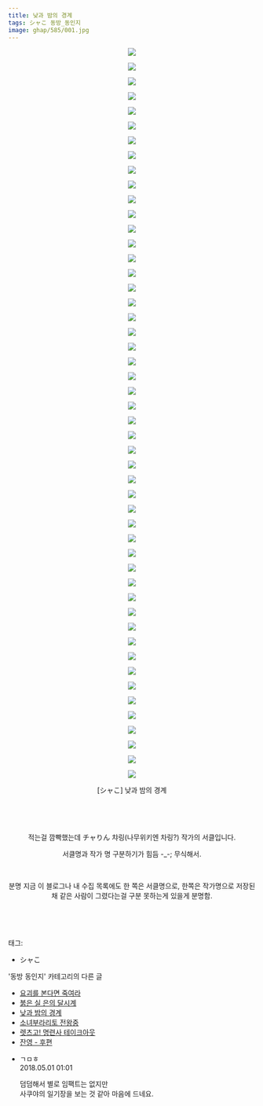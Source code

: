 ```yaml
---
title: 낮과 밤의 경계
tags: シャこ 동방_동인지
image: ghap/585/001.jpg
---
```

<div class="article">
<p style="text-align: center; clear: none; float: none;"><img src="{{ site.nasurl }}/ghap/585/001.jpg"/></p>
<p style="text-align: center; clear: none; float: none;"><img src="{{ site.nasurl }}/ghap/585/002.jpg"/></p>
<p style="text-align: center; clear: none; float: none;"><img src="{{ site.nasurl }}/ghap/585/003.jpg"/></p>
<p style="text-align: center; clear: none; float: none;"><img src="{{ site.nasurl }}/ghap/585/004.jpg"/></p>
<p style="text-align: center; clear: none; float: none;"><img src="{{ site.nasurl }}/ghap/585/005.jpg"/></p>
<p style="text-align: center; clear: none; float: none;"><img src="{{ site.nasurl }}/ghap/585/006.jpg"/></p>
<p style="text-align: center; clear: none; float: none;"><img src="{{ site.nasurl }}/ghap/585/007.jpg"/></p>
<p style="text-align: center; clear: none; float: none;"><img src="{{ site.nasurl }}/ghap/585/008.jpg"/></p>
<p style="text-align: center; clear: none; float: none;"><img src="{{ site.nasurl }}/ghap/585/009.jpg"/></p>
<p style="text-align: center; clear: none; float: none;"><img src="{{ site.nasurl }}/ghap/585/010.jpg"/></p>
<p style="text-align: center; clear: none; float: none;"><img src="{{ site.nasurl }}/ghap/585/011.jpg"/></p>
<p style="text-align: center; clear: none; float: none;"><img src="{{ site.nasurl }}/ghap/585/012.jpg"/></p>
<p style="text-align: center; clear: none; float: none;"><img src="{{ site.nasurl }}/ghap/585/013.jpg"/></p>
<p style="text-align: center; clear: none; float: none;"><img src="{{ site.nasurl }}/ghap/585/014.jpg"/></p>
<p style="text-align: center; clear: none; float: none;"><img src="{{ site.nasurl }}/ghap/585/015.jpg"/></p>
<p style="text-align: center; clear: none; float: none;"><img src="{{ site.nasurl }}/ghap/585/016.jpg"/></p>
<p style="text-align: center; clear: none; float: none;"><img src="{{ site.nasurl }}/ghap/585/017.jpg"/></p>
<p style="text-align: center; clear: none; float: none;"><img src="{{ site.nasurl }}/ghap/585/018.jpg"/></p>
<p style="text-align: center; clear: none; float: none;"><img src="{{ site.nasurl }}/ghap/585/019.jpg"/></p>
<p style="text-align: center; clear: none; float: none;"><img src="{{ site.nasurl }}/ghap/585/020.jpg"/></p>
<p style="text-align: center; clear: none; float: none;"><img src="{{ site.nasurl }}/ghap/585/021.jpg"/></p>
<p style="text-align: center; clear: none; float: none;"><img src="{{ site.nasurl }}/ghap/585/022.jpg"/></p>
<p style="text-align: center; clear: none; float: none;"><img src="{{ site.nasurl }}/ghap/585/023.jpg"/></p>
<p style="text-align: center; clear: none; float: none;"><img src="{{ site.nasurl }}/ghap/585/024.jpg"/></p>
<p style="text-align: center; clear: none; float: none;"><img src="{{ site.nasurl }}/ghap/585/025.jpg"/></p>
<p style="text-align: center; clear: none; float: none;"><img src="{{ site.nasurl }}/ghap/585/026.jpg"/></p>
<p style="text-align: center; clear: none; float: none;"><img src="{{ site.nasurl }}/ghap/585/027.jpg"/></p>
<p style="text-align: center; clear: none; float: none;"><img src="{{ site.nasurl }}/ghap/585/028.jpg"/></p>
<p style="text-align: center; clear: none; float: none;"><img src="{{ site.nasurl }}/ghap/585/029.jpg"/></p>
<p style="text-align: center; clear: none; float: none;"><img src="{{ site.nasurl }}/ghap/585/030.jpg"/></p>
<p style="text-align: center; clear: none; float: none;"><img src="{{ site.nasurl }}/ghap/585/031.jpg"/></p>
<p style="text-align: center; clear: none; float: none;"><img src="{{ site.nasurl }}/ghap/585/032.jpg"/></p>
<p style="text-align: center; clear: none; float: none;"><img src="{{ site.nasurl }}/ghap/585/033.jpg"/></p>
<p style="text-align: center; clear: none; float: none;"><img src="{{ site.nasurl }}/ghap/585/034.jpg"/></p>
<p style="text-align: center; clear: none; float: none;"><img src="{{ site.nasurl }}/ghap/585/035.jpg"/></p>
<p style="text-align: center; clear: none; float: none;"><img src="{{ site.nasurl }}/ghap/585/036.jpg"/></p>
<p style="text-align: center; clear: none; float: none;"><img src="{{ site.nasurl }}/ghap/585/037.jpg"/></p>
<p style="text-align: center; clear: none; float: none;"><img src="{{ site.nasurl }}/ghap/585/038.jpg"/></p>
<p style="text-align: center; clear: none; float: none;"><img src="{{ site.nasurl }}/ghap/585/039.jpg"/></p>
<p style="text-align: center; clear: none; float: none;"><img src="{{ site.nasurl }}/ghap/585/040.jpg"/></p>
<p style="text-align: center; clear: none; float: none;"><img src="{{ site.nasurl }}/ghap/585/041.jpg"/></p>
<p style="text-align: center; clear: none; float: none;"><img src="{{ site.nasurl }}/ghap/585/042.jpg"/></p>
<p style="text-align: center; clear: none; float: none;"><img src="{{ site.nasurl }}/ghap/585/043.jpg"/></p>
<p style="text-align: center; clear: none; float: none;"><img src="{{ site.nasurl }}/ghap/585/044.jpg"/></p>
<p style="text-align: center; clear: none; float: none;"><img src="{{ site.nasurl }}/ghap/585/045.jpg"/></p>
<p style="text-align: center; clear: none; float: none;"><img src="{{ site.nasurl }}/ghap/585/046.jpg"/></p>
<p style="text-align: center; clear: none; float: none;"><img src="{{ site.nasurl }}/ghap/585/047.jpg"/></p>
<p style="text-align: center; clear: none; float: none;"><img src="{{ site.nasurl }}/ghap/585/048.jpg"/></p>
<p style="text-align: center; clear: none; float: none;"><img src="{{ site.nasurl }}/ghap/585/049.jpg"/></p>
<p style="text-align: center; clear: none; float: none;"><img src="{{ site.nasurl }}/ghap/585/050.jpg"/></p>
<p style="text-align: center; clear: none; float: none;">[シャこ] 낮과 밤의 경계</p>
<p style="text-align: center; clear: none; float: none;"><br/></p>
<p style="text-align: center; clear: none; float: none;"><br/></p>
<p style="text-align: center; clear: none; float: none;">적는걸 깜빡했는데 チャりん 챠링(나무위키엔 차링?) 작가의 서클입니다.</p>
<p style="text-align: center; clear: none; float: none;">서클명과 작가 명 구분하기가 힘듬 -_-; 무식해서.</p>
<p style="text-align: center; clear: none; float: none;"><br/></p>
<p style="text-align: center; clear: none; float: none;">분명 지금 이 블로그나 내 수집 목록에도 한 쪽은 서클명으로, 한쪽은 작가명으로 저장된 채 같은 사람이 그렸다는걸 구분 못하는게 있을게 분명함.</p>
<p><br/></p>
<p><br/></p>
</div><div class="tagTrail">
<p>태그: </p>
<ul>
<li>シャこ</li>
</ul>
</div><div class="another">
<p>'동방 동인지' 카테고리의 다른 글</p>
<ul>
<li><a href="/2016-06-27-ghap_588">요괴를 본다면 죽여라</a></li>
<li><a href="/2016-06-27-ghap_587">붉은 실 은의 달시계</a></li>
<li><a href="/2016-06-27-ghap_585">낮과 밤의 경계</a></li>
<li><a href="/2016-06-27-ghap_584">소녀부라리토 전왕중</a></li>
<li><a href="/2016-06-27-ghap_583">렛츠고! 명련사 테이크아웃</a></li>
<li><a href="/2016-06-27-ghap_582">잔영 - 후편</a></li>
</ul>
</div><div class="cb_module cb_fluid">
<div class="cb_wrt cb_profile">
<div class="comment">
<ul>
<li class="cb_thumb_off" id="comment15247630">
<div class="cb_comment_area">
<div class="cb_info_area">
<div class="cb_section">
<span class="cb_nick_name">ㄱㅁㅎ</span>
</div>
<div class="cb_section">
<span class="cb_date">2018.05.01 01:01 </span>
</div>
</div>
<div class="cb_dsc_comment">
<p class="cb_dsc">
											덤덤해서 별로 임팩트는 없지만<br/>
사쿠야의 일기장을 보는 것 같아 마음에 드네요.
										</p>
</div>
</div></li>
</ul>
</div>
</div><!-- commentList close -->
</div>
